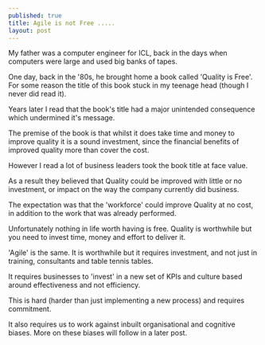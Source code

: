 ```yaml
---
published: true
title: Agile is not Free .....
layout: post
---
```

My father was a computer engineer for ICL, back in the days when computers were large and used big banks of tapes.

One day, back in the '80s, he brought home a book called 'Quality is Free'. For some reason the title of this book stuck in my teenage head (though I never did read it).

Years later I read that the book's title had a major unintended consequence which undermined it's  message.

The premise of the book is that whilst it does take time and money to improve quality it is a sound investment, since the financial benefits of improved quality more than cover the cost.

However I read a lot of business leaders took the book title at face value. 

As a result they believed that Quality could be improved with little or no investment, or impact on the way the company currently did business.

The expectation was that the 'workforce' could improve Quality at no cost, in addition to the work that was already performed.

Unfortunately nothing in life worth having is free. Quality is worthwhile but you need to invest time, money and effort to deliver it.

'Agile' is the same. It is worthwhile but it requires investment, and not just in training, consultants and table tennis tables.

It requires businesses to 'invest' in a new set of KPIs and culture based around effectiveness and not efficiency.

This is hard (harder than just implementing a new process) and requires commitment. 

It also requires us to work against inbuilt organisational and cognitive biases. More on these biases will follow in a later post.